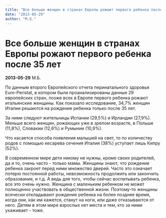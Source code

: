 ```yaml
---
title: "Все больше женщин в странах Европы рожают первого ребенка после 35 лет"
date: "2013-05-29"
author: "М.Б."
---
```


# Все больше женщин в странах Европы рожают первого ребенка после 35 лет

**2013-05-29** М.Б.

По данным второго Европейского отчета перинатального здоровья Euro-Peristat, в котором были проанализированы данные 29 европейских стран, позже всех в Европе первого ребенка рожают итальянские женщины. Как показало исследование, 34,7% женщин Италии решаются на рождение ребенка только после 35 лет.

За ними следуют жительницы Испании (29,5%) и Ирландии (27,9%). Меньше всего женщин, рожающих уже в зрелом возрасте, в Польше (11,8%), Словакии (12,6%) и Румынии (10,9%).

Что касается способа появления малышей на свет, то по количеству родов с помощью кесарева сечения Италия (38%) уступает лишь Кипру (52%).

В современном мире дети никому не нужны, кроме своих родителей, да и то, очень часто - только мамы. Женщины знают, что рождение ребенка закроет перед ними множество дверей. Часто это означает потерю постоянной работы, невозможность продолжить или закончить образование, и т.д. А ведь для того, чтобы сейчас воспитывать ребенка, все это очень нужно. Женщина с маленьким ребенком не может полноценно участвовать в общественной жизни. Поэтому-то женщины всячески откладывают рождение ребенка на более позднее время, когда они, как им кажется, станут на ноги, или даже отказываются от него. Детям в этом мире взрослых нет места и тем, кто за ними ухаживает - тоже.
